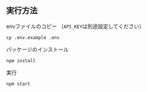 ## 実行方法

envファイルのコピー
（`API_KEY`は別途設定してください）
```
cp .env.example .env
```

パッケージのインストール
```
npm install
```

実行
```
npm start
```